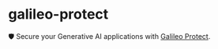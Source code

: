 # galileo-protect

🛡️ Secure your Generative AI applications with [Galileo Protect](https://www.rungalileo.io/).
